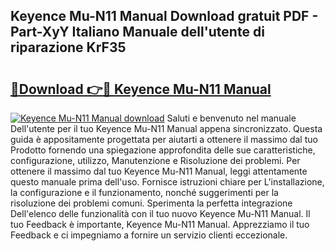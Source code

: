 ## Keyence Mu-N11 Manual Download gratuit PDF - Part-XyY Italiano Manuale dell'utente di riparazione KrF35

# <h2><a href="http://dfcimda.blite.top/?on=Keyence+Mu-N11+Manual">🔗Download 👉🔴 Keyence Mu-N11 Manual</a></h2>

[![Keyence Mu-N11 Manual download](https://i.imgur.com/lujVjoI.png)](http://dfcimda.blite.top/?on=Keyence+Mu-N11+Manual)
Saluti e benvenuto nel manuale Dell'utente per il tuo Keyence Mu-N11 Manual appena sincronizzato. Questa guida è appositamente progettata per aiutarti a ottenere il massimo dal tuo Prodotto fornendo una spiegazione approfondita delle sue caratteristiche, configurazione, utilizzo, Manutenzione e Risoluzione dei problemi. Per ottenere il massimo dal tuo Keyence Mu-N11 Manual, leggi attentamente questo manuale prima dell'uso. Fornisce istruzioni chiare per L'installazione, la configurazione e il funzionamento, nonché suggerimenti per la risoluzione dei problemi comuni. Sperimenta la perfetta integrazione Dell'elenco delle funzionalità con il tuo nuovo Keyence Mu-N11 Manual. Il tuo Feedback è importante, Keyence Mu-N11 Manual. Apprezziamo il tuo Feedback e ci impegniamo a fornire un servizio clienti eccezionale.
